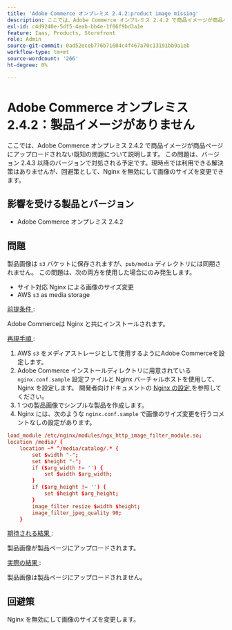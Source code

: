 ```yaml
---
title: 'Adobe Commerce オンプレミス 2.4.2:product image missing'
description: ここでは、Adobe Commerce オンプレミス 2.4.2 で商品イメージが商品ページにアップロードされない既知の問題について説明します。 この問題は、バージョン 2.4.3 以降のバージョンで対処される予定です。現時点では利用できる解決策はありませんが、回避策として、Nginx を無効にして画像のサイズを変更できます。
exl-id: c4d9240e-5df5-4eab-bb4e-1f06f9bd3a1e
feature: Iaas, Products, Storefront
role: Admin
source-git-commit: 0ad52eceb776b71604c4f467a70c13191bb9a1eb
workflow-type: tm+mt
source-wordcount: '266'
ht-degree: 0%

---
```


# Adobe Commerce オンプレミス 2.4.2：製品イメージがありません

ここでは、Adobe Commerce オンプレミス 2.4.2 で商品イメージが商品ページにアップロードされない既知の問題について説明します。 この問題は、バージョン 2.4.3 以降のバージョンで対処される予定です。現時点では利用できる解決策はありませんが、回避策として、Nginx を無効にして画像のサイズを変更できます。

## 影響を受ける製品とバージョン

* Adobe Commerce オンプレミス 2.4.2

## 問題

製品画像は `s3` バケットに保存されますが、`pub/media` ディレクトリには同期されません。 この問題は、次の両方を使用した場合にのみ発生します。

* サイト対応 Nginx による画像のサイズ変更
* AWS `s3` as media storage

<u> 前提条件 </u>:

Adobe Commerceは Nginx と共にインストールされます。

<u> 再現手順 </u>:

1. AWS `s3` をメディアストレージとして使用するようにAdobe Commerceを設定します。
1. Adobe Commerce インストールディレクトリに用意されている `nginx.conf.sample` 設定ファイルと Nginx バーチャルホストを使用して、Nginx を設定します。 開発者向けドキュメントの [Nginx の設定 ](https://devdocs.magento.com/guides/v2.4/install-gde/prereq/nginx.html#configure-nginx-ubuntu) を参照してください。
1. 1 つの製品画像でシンプルな製品を作成します。
1. Nginx には、次のような `nginx.conf.sample` で画像のサイズ変更を行うコメントなしの設定があります。

```conf
load_module /etc/nginx/modules/ngx_http_image_filter_module.so;
location /media/ {
    location ~* ^/media/catalog/.* {
        set $width "-";
        set $height "-";
        if ($arg_width != '') {
            set $width $arg_width;
        }
        if ($arg_height != '') {
            set $height $arg_height;
        }
        image_filter resize $width $height;
        image_filter_jpeg_quality 90;
    }
```

<u> 期待される結果 </u>:

製品画像が製品ページにアップロードされます。

<u> 実際の結果 </u>:

製品画像は製品ページにアップロードされません。

## 回避策

Nginx を無効にして画像のサイズを変更します。
